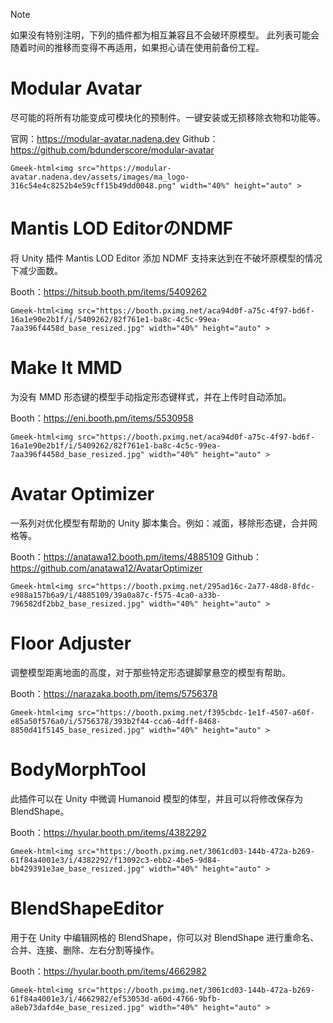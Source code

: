 > [!NOTE]
> 如果没有特别注明，下列的插件都为相互兼容且不会破环原模型。
> 此列表可能会随着时间的推移而变得不再适用，如果担心请在使用前备份工程。

# Modular Avatar
尽可能的将所有功能变成可模块化的预制件。一键安装或无损移除衣物和功能等。

官网：https://modular-avatar.nadena.dev
Github：https://github.com/bdunderscore/modular-avatar

`Gmeek-html<img src="https://modular-avatar.nadena.dev/assets/images/ma_logo-316c54e4c8252b4e59cff15b49dd0048.png" width="40%" height="auto" >`

# Mantis LOD EditorのNDMF
将 Unity 插件 Mantis LOD Editor 添加 NDMF 支持来达到在不破坏原模型的情况下减少面数。

Booth：https://hitsub.booth.pm/items/5409262

`Gmeek-html<img src="https://booth.pximg.net/aca94d0f-a75c-4f97-bd6f-16a1e90e2b1f/i/5409262/82f761e1-ba8c-4c5c-99ea-7aa396f4458d_base_resized.jpg" width="40%" height="auto" >`

# Make It MMD
为没有 MMD 形态键的模型手动指定形态键样式，并在上传时自动添加。

Booth：https://eni.booth.pm/items/5530958

`Gmeek-html<img src="https://booth.pximg.net/aca94d0f-a75c-4f97-bd6f-16a1e90e2b1f/i/5409262/82f761e1-ba8c-4c5c-99ea-7aa396f4458d_base_resized.jpg" width="40%" height="auto" >`

# Avatar Optimizer
一系列对优化模型有帮助的 Unity 脚本集合。例如：减面，移除形态键，合并网格等。

Booth：https://anatawa12.booth.pm/items/4885109
Github：https://github.com/anatawa12/AvatarOptimizer

`Gmeek-html<img src="https://booth.pximg.net/295ad16c-2a77-48d8-8fdc-e988a157b6a9/i/4885109/39a0a87c-f575-4ca0-a33b-796582df2bb2_base_resized.jpg" width="40%" height="auto" >`

# Floor Adjuster
调整模型距离地面的高度，对于那些特定形态键脚掌悬空的模型有帮助。

Booth：https://narazaka.booth.pm/items/5756378

`Gmeek-html<img src="https://booth.pximg.net/f395cbdc-1e1f-4507-a60f-e85a50f576a0/i/5756378/393b2f44-cca6-4dff-8468-8850d41f5145_base_resized.jpg" width="40%" height="auto" >`

# BodyMorphTool
此插件可以在 Unity 中微调 Humanoid 模型的体型，并且可以将修改保存为 BlendShape。

Booth：https://hyular.booth.pm/items/4382292

`Gmeek-html<img src="https://booth.pximg.net/3061cd03-144b-472a-b269-61f84a4001e3/i/4382292/f13092c3-ebb2-4be5-9d84-bb429391e3ae_base_resized.jpg" width="40%" height="auto" >`

# BlendShapeEditor
用于在 Unity 中编辑网格的 BlendShape，你可以对 BlendShape 进行重命名、合并、连接、删除、左右分割等操作。

Booth：https://hyular.booth.pm/items/4662982

`Gmeek-html<img src="https://booth.pximg.net/3061cd03-144b-472a-b269-61f84a4001e3/i/4662982/ef53053d-a60d-4766-9bfb-a8eb73dafd4e_base_resized.jpg" width="40%" height="auto" >`